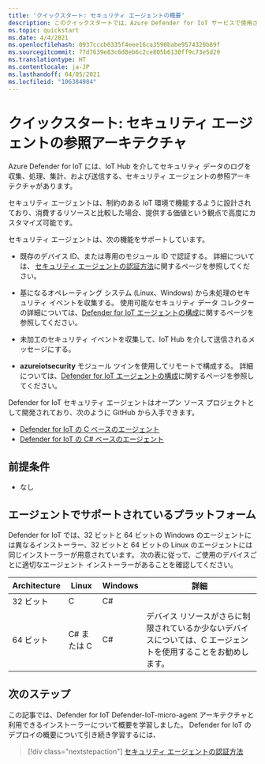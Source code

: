 ```yaml
---
title: 'クイックスタート: セキュリティ エージェントの概要'
description: このクイックスタートでは、Azure Defender for IoT サービスで使用されるエージェントのセキュリティ エージェント アーキテクチャについて説明します。
ms.topic: quickstart
ms.date: 4/4/2021
ms.openlocfilehash: 0937cccb0335f4eee16ca3590babe9574320b89f
ms.sourcegitcommit: 77d7639e83c6d8eb6c2ce805b6130ff9c73e5d29
ms.translationtype: HT
ms.contentlocale: ja-JP
ms.lasthandoff: 04/05/2021
ms.locfileid: "106384984"
---
```

# <a name="quickstart-security-agent-reference-architecture"></a>クイックスタート: セキュリティ エージェントの参照アーキテクチャ

Azure Defender for IoT には、IoT Hub を介してセキュリティ データのログを収集、処理、集計、および送信する、セキュリティ エージェントの参照アーキテクチャがあります。

セキュリティ エージェントは、制約のある IoT 環境で機能するように設計されており、消費するリソースと比較した場合、提供する価値という観点で高度にカスタマイズ可能です。

セキュリティ エージェントは、次の機能をサポートしています。

- 既存のデバイス ID、または専用のモジュール ID で認証する。 詳細については、 [セキュリティ エージェントの認証方法](concept-security-agent-authentication-methods.md)に関するページを参照してください。

- 基になるオペレーティング システム (Linux、Windows) から未処理のセキュリティ イベントを収集する。 使用可能なセキュリティ データ コレクターの詳細については、[Defender for IoT エージェントの構成](how-to-agent-configuration.md)に関するページを参照してください。

- 未加工のセキュリティ イベントを収集して、IoT Hub を介して送信されるメッセージにする。

- **azureiotsecurity** モジュール ツインを使用してリモートで構成する。 詳細については、[Defender for IoT エージェントの構成](how-to-agent-configuration.md)に関するページを参照してください。

Defender for IoT セキュリティ エージェントはオープン ソース プロジェクトとして開発されており、次のように GitHub から入手できます。

- [Defender for IoT の C ベースのエージェント](https://github.com/Azure/Azure-IoT-Security-Agent-C)
- [Defender for IoT の C# ベースのエージェント](https://github.com/Azure/Azure-IoT-Security-Agent-CS)

## <a name="prerequisites"></a>前提条件

- なし

## <a name="agent-supported-platforms"></a>エージェントでサポートされているプラットフォーム

Defender for IoT では、32 ビットと 64 ビットの Windows のエージェントには異なるインストーラー、32 ビットと 64 ビットの Linux のエージェントには同じインストーラーが用意されています。 次の表に従って、ご使用のデバイスごとに適切なエージェント インストーラーがあることを確認してください。

| Architecture | Linux | Windows | 詳細 |
|--|--|--|--|
| 32 ビット | C | C# |  |
| 64 ビット | C# または C | C# | デバイス リソースがさらに制限されているか少ないデバイスについては、C エージェントを使用することをお勧めします。 |


## <a name="next-steps"></a>次のステップ

この記事では、Defender for IoT Defender-IoT-micro-agent アーキテクチャと利用できるインストーラーについて概要を学習しました。
Defender for IoT のデプロイの概要について引き続き学習するには、 

> [!div class="nextstepaction"]
> [セキュリティ エージェントの認証方法](concept-security-agent-authentication-methods.md)
